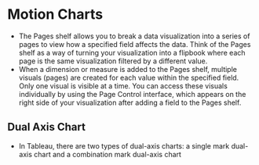 # Motion Charts

- The Pages shelf allows you to break a data visualization into a series of pages to view how a specified field affects the data. Think of the Pages shelf as a way of turning your visualization into a flipbook where each page is the same visualization filtered by a different value.
- When a dimension or measure is added to the Pages shelf, multiple visuals (pages) are created for each value within the specified field. Only one visual is visible at a time. You can access these visuals individually by using the Page Control interface, which appears on the right side of your visualization after adding a field to the Pages shelf.

## Dual Axis Chart
- In Tableau, there are two types of dual-axis charts: a single mark dual-axis chart and a combination mark dual-axis chart


